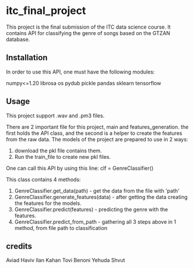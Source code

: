 # itc_final_project

This project is the final submission of the ITC data science course.
It contains API for classifying the genre of songs based on the GTZAN database.

## Installation
In order to use this API, one must have the following modules:

numpy<=1.20
librosa
os
pydub
pickle
pandas
sklearn
tensorflow

## Usage

This project support .wav and .pm3 files.

There are 2 important file for this project, main and features_generation. the first holds the API class, and the second is a helper to create the features 
from the raw data.
The models of the project are prepared to use in 2 ways:
1. download the pkl file contains them.
2. Run the train_file to create new pkl files.

One can call this API by using this line:
clf = GenreClassifier()

This class contains 4 methods:
1. GenreClassifier.get_data(path) - get the data from the file with 'path'
2. GenreClassifier.generate_features(data) - after getting the data creating the features for the models.
3. GenreClassifier.predict(features) - predicting the genre with the features.
4. GenreClassifier.predict_from_path - gathering all 3 steps above in 1 method, from file path to classification
 
 ## credits
Aviad Haviv
Ilan Kahan
Tovi Benoni
Yehuda Shvut
